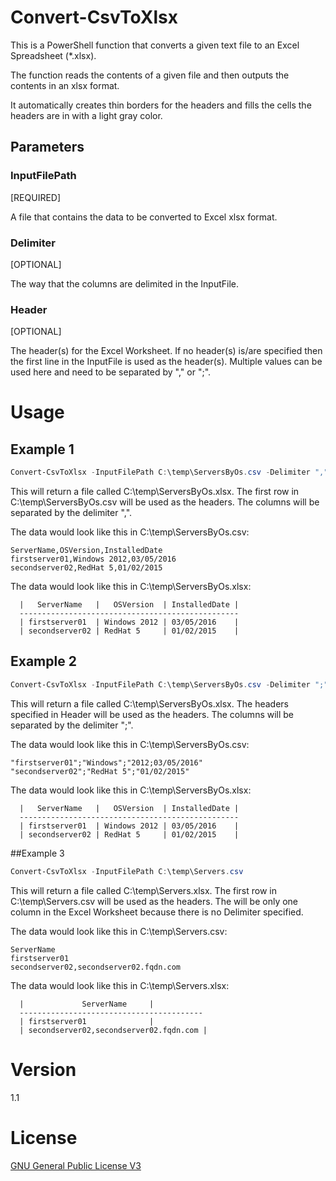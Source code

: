 # Convert-CsvToXlsx
This is a PowerShell function that converts a given text file to an Excel Spreadsheet (*.xlsx).

The function reads the contents of a given file and then outputs the contents in an xlsx format.

It automatically creates thin borders for the headers and fills the cells the headers are in with a light gray color.

## Parameters
### InputFilePath
[REQUIRED]

A file that contains the data to be converted to Excel xlsx format.

### Delimiter
[OPTIONAL]

The way that the columns are delimited in the InputFile.

### Header
[OPTIONAL]

The header(s) for the Excel Worksheet. If no header(s) is/are specified then the first line in the InputFile is used as the header(s). Multiple values can be used here and need to be separated by "," or ";".

# Usage
## Example 1
```powershell
Convert-CsvToXlsx -InputFilePath C:\temp\ServersByOs.csv -Delimiter ","
```
This will return a file called C:\temp\ServersByOs.xlsx. The first row in C:\temp\ServersByOs.csv will be used as the headers. The columns will be separated by the delimiter ",".

The data would look like this in C:\temp\ServersByOs.csv:

```text
ServerName,OSVersion,InstalledDate
firstserver01,Windows 2012,03/05/2016
secondserver02,RedHat 5,01/02/2015
```

The data would look like this in C:\temp\ServersByOs.xlsx:

```text  
  |   ServerName   |   OSVersion  | InstalledDate |
  -------------------------------------------------
  | firstserver01  | Windows 2012 | 03/05/2016    |
  | secondserver02 | RedHat 5	  | 01/02/2015    |
```

## Example 2
```powershell
Convert-CsvToXlsx -InputFilePath C:\temp\ServersByOs.csv -Delimiter ";" -Header "ServerName,OSVersion,InstalledDate"
```
This will return a file called C:\temp\ServersByOs.xlsx. The headers specified in Header will be used as the headers. The columns will be separated by the delimiter ";". 

The data would look like this in C:\temp\ServersByOs.csv:
```text  
"firstserver01";"Windows";"2012;03/05/2016"
"secondserver02";"RedHat 5";"01/02/2015"
```

The data would look like this in C:\temp\ServersByOs.xlsx:
```text  
  |   ServerName   |   OSVersion  | InstalledDate |
  -------------------------------------------------
  | firstserver01  | Windows 2012 | 03/05/2016    |
  | secondserver02 | RedHat 5	  | 01/02/2015    |
```

##Example 3
```powershell
Convert-CsvToXlsx -InputFilePath C:\temp\Servers.csv
```
This will return a file called C:\temp\Servers.xlsx.
The first row in C:\temp\Servers.csv will be used as the headers.
The will be only one column in the Excel Worksheet because there is no Delimiter specified.

The data would look like this in C:\temp\Servers.csv:

```text
ServerName
firstserver01
secondserver02,secondserver02.fqdn.com
```

The data would look like this in C:\temp\Servers.xlsx:

```text  
  |   			ServerName	   |
  -----------------------------------------
  | firstserver01  			   |
  | secondserver02,secondserver02.fqdn.com |
```

# Version
1.1

# License
[GNU General Public License V3](https://www.gnu.org/licenses/gpl-3.0.en.html)
